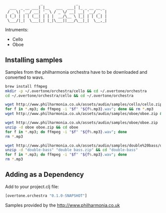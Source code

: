                     _               _
      ___  _ __ ___| |__   ___  ___| |_ _ __ __ _
     / _ \| '__/ __| '_ \ / _ \/ __| __| '__/ _` |
    | (_) | | | (__| | | |  __/\__ \ |_| | | (_| |
     \___/|_|  \___|_| |_|\___||___/\__|_|  \__,_|


Intruments:

 * Cello
 * Oboe


## Installing samples

Samples from the philharmonia orchestra have to be downloaded and converted to wavs.

```bash
brew install ffmpeg
mkdir -p ~/.overtone/orchestra/cello && cd ~/.overtone/orchestra 
cd ~/.overtone/orchestra/cello && cd ~/.overtone/orchestra

wget http://www.philharmonia.co.uk/assets/audio/samples/cello/cello.zip && unzip -d cello cello.zip && cd cello &&
for f in *.mp3; do ffmpeg -i "$f" "${f%.mp3}.wav"; done && rm *.mp3
wget http://www.philharmonia.co.uk/assets/audio/samples/oboe/oboe.zip && unzip -d oboe oboe.zip && cd oboe && for f in *.mp3; do ffmpeg -i "$f" "${f%.mp3}.wav"; done && rm *.mp3

wget http://www.philharmonia.co.uk/assets/audio/samples/oboe/oboe.zip
unzip -d oboe oboe.zip && cd oboe
for f in *.mp3; do ffmpeg -i "$f" "${f%.mp3}.wav"; done
rm *.mp3

wget http://www.philharmonia.co.uk/assets/audio/samples/double%20bass/double%20bass.zip
unzip -d "double-bass" "double bass.zip" && cd "double-bass"
for f in *.mp3; do ffmpeg -i "$f" "${f%.mp3}.wav"; done
rm *.mp3
```

## Adding as a Dependency

Add to your project.clj file:

```clojure
[overtone.orchestra "0.1.0-SNAPSHOT"]
```

Samples provided by the  http://www.philharmonia.co.uk
